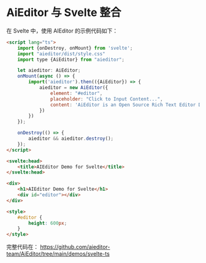 # AiEditor 与 Svelte 整合


在 Svelte 中，使用 AIEditor 的示例代码如下：

```html
<script lang="ts">
    import {onDestroy, onMount} from 'svelte';
    import "aieditor/dist/style.css"
    import type {AiEditor} from "aieditor";

    let aieditor: AiEditor;
    onMount(async () => {
        import('aieditor').then(({AiEditor}) => {
            aieditor = new AiEditor({
                element: "#editor",
                placeholder: "Click to Input Content...",
                content: 'AiEditor is an Open Source Rich Text Editor Designed for AI. ',
            })
        })
    });

    onDestroy(() => {
        aieditor && aieditor.destroy();
    });
</script>

<svelte:head>
    <title>AIEditor Demo for Svelte</title>
</svelte:head>

<div>
    <h1>AIEditor Demo for Svelte</h1>
    <div id="editor"></div>
</div>

<style>
    #editor {
        height: 600px;
    }
</style>
```

完整代码在： https://github.com/aieditor-team/AiEditor/tree/main/demos/svelte-ts